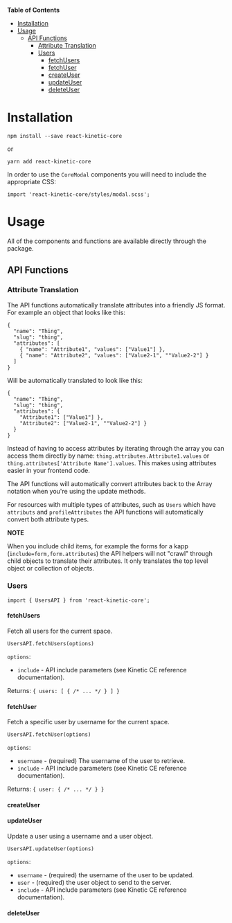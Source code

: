 <!-- markdown-toc start - Don't edit this section. Run M-x markdown-toc-refresh-toc -->
**Table of Contents**

- [Installation](#installation)
- [Usage](#usage)
    - [API Functions](#api-functions)
        - [Attribute Translation](#attribute-translation)
        - [Users](#users)
            - [fetchUsers](#fetchusers)
            - [fetchUser](#fetchuser)
            - [createUser](#createuser)
            - [updateUser](#updateuser)
            - [deleteUser](#deleteuser)

<!-- markdown-toc end -->


# Installation

`npm install --save react-kinetic-core`

or

`yarn add react-kinetic-core`

In order to use the `CoreModal` components you will need to include the appropriate CSS:

`import 'react-kinetic-core/styles/modal.scss';`

# Usage

All of the components and functions are available directly through the package.

## API Functions

### Attribute Translation

The API functions automatically translate attributes into a friendly JS format. For example an object that looks like this:

```
{
  "name": "Thing",
  "slug": "thing",
  "attributes": [
    { "name": "Attribute1", "values": ["Value1"] },
    { "name": "Attribute2", "values": ["Value2-1", ""Value2-2"] }
  ]
}
```

Will be automatically translated to look like this:

```
{
  "name": "Thing",
  "slug": "thing",
  "attributes": {
    "Attribute1": ["Value1"] },
    "Attribute2": ["Value2-1", ""Value2-2"] }
  }
}
```

Instead of having to access attributes by iterating through the array you can access them directly by name: `thing.attributes.Attribute1.values` or `thing.attributes['Attribute Name'].values`. This makes using attributes easier in your frontend code.

The API functions will automatically convert attributes back to the Array notation when you're using the update methods.

For resources with multiple types of attributes, such as `Users` which have `attributs` and `profileAttributes` the API functions will automatically convert both attribute types.

**NOTE**

When you include child items, for example the forms for a kapp (`include=form,form.attributes`) the API helpers will not "crawl" through child objects to translate their attributes. It only translates the top level object or collection of objects.

### Users

`import { UsersAPI } from 'react-kinetic-core';`

#### fetchUsers

Fetch all users for the current space.
 
`UsersAPI.fetchUsers(options)`

`options`:
* `include` - API include parameters (see Kinetic CE reference documentation).

Returns: `{ users: [ { /* ... */ } ] }`

#### fetchUser

Fetch a specific user by username for the current space.

`UsersAPI.fetchUser(options)`

`options`:
* `username` - (required) The username of the user to retrieve.
* `include` - API include parameters (see Kinetic CE reference documentation).

Returns: `{ user: { /* ... */ } }`

#### createUser

#### updateUser

Update a user using a username and a user object.

`UsersAPI.updateUser(options)`

`options`:
* `username` - (required) the username of the user to be updated.
* `user` - (required) the user object to send to the server.
* `include` - API include parameters (see Kinetic CE reference documentation).


#### deleteUser
